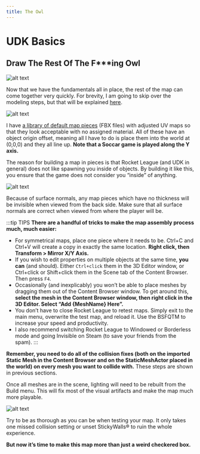 ```yaml
---
title: The Owl
---
```

# UDK Basics

## Draw The Rest Of The F***ing Owl

![alt text](~@images/UDK/basics/image89.png "How to make a Rocket League map in 3 minutes!")

Now that we have the fundamentals all in place, the rest of the map can come together very quickly. For brevity, I am going to skip over the modeling steps, but that will be explained [here](../blender/01_blender).

![alt text](~@images/UDK/basics/image209.png "Boring old, lame old blue and white map pieces")

I have [a library of default map pieces](../../resources/downloads.html#default-map-pieces) (FBX files) with adjusted UV maps so that they look acceptable with no assigned material. All of these have an object origin offset, meaning all I have to do is place them into the world at (0,0,0) and they all line up. **Note that a Soccar game is played along the Y axis.**

The reason for building a map in pieces is that Rocket League (and UDK in general) does not like spawning you inside of objects. By building it like this, you ensure that the game does not consider you “inside” of anything.

![alt text](~@images/UDK/basics/image109.png "That was easy!")

Because of surface normals, any map pieces which have no thickness will be invisible when viewed from the back side. Make sure that all surface normals are correct when viewed from where the player will be.

:::tip TIPS 
**There are a handful of tricks to make the map assembly process much, much easier:**
* For symmetrical maps, place one piece where it needs to be. Ctrl+C and Ctrl+V will create a copy in exactly the same location. **Right click, then Transform > Mirror X/Y Axis.**
* If you wish to edit properties on multiple objects at the same time, **you can** (and should). Either `Ctrl+click` them in the 3D Editor window, or Ctrl+click or Shift+click them in the Scene tab of the Content Browser. Then press `F4`.
* Occasionally (and inexplicably) you won’t be able to place meshes by dragging them out of the Content Browser window. To get around this, **select the mesh in the Content Browser window, then right click in the 3D Editor. Select “Add {MeshName} Here”.**
* You don’t have to close Rocket League to retest maps. Simply exit to the main menu, overwrite the test map, and reload it. Use the BSFQTM to increase your speed and productivity.
* I also recommend switching Rocket League to Windowed or Borderless mode and going Invisible on Steam (to save your friends from the spam).
:::

**Remember, you need to do all of the collision fixes (both on the imported Static Mesh in the Content Browser and on the StaticMeshActor placed in the world) on every mesh you want to collide with.** These steps are shown in previous sections.

Once all meshes are in the scene, lighting will need to be rebuilt from the Build menu. This will fix most of the visual artifacts and make the map much more playable.

![alt text](~@images/UDK/basics/image174.jpg "notbad_4_final_final.jpg")

Try to be as thorough as you can be when testing your map. It only takes one missed collision setting or unset StickyWalls® to ruin the whole experience.

**But now it’s time to make this map more than just a weird checkered box.**